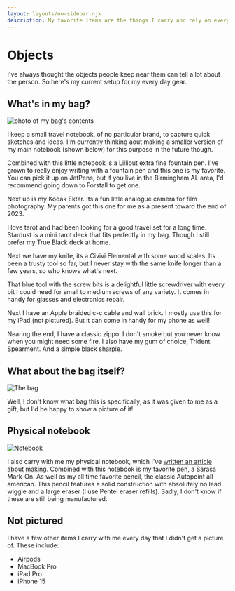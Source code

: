 ```yaml
---
layout: layouts/no-sidebar.njk
description: My favorite items are the things I carry and rely on every day. This is a list of those items.
---
```


# Objects

I've always thought the objects people keep near them can tell a lot about the person. So here's my current setup for my every day gear.

## What's in my bag?

![photo of my bag's contents](/images/about/objects.jpg)

I keep a small travel notebook, of no particular brand, to capture quick sketches and ideas. I'm currently thinking aout making a smaller version of my main notebook (shown below) for this purpose in the future though.

Combined with this little notebook is a Lilliput extra fine fountain pen. I've grown to really enjoy writing with a fountain pen and this one is my favorite. You can pick it up on JetPens, but if you live in the Birmingham AL area, I'd recommend going down to Forstall to get one.

Next up is my Kodak Ektar. Its a fun little analogue camera for film photography. My parents got this one for me as a present toward the end of 2023.

I love tarot and had been looking for a good travel set for a long time. Stardust is a mini tarot deck that fits perfectly in my bag. Though I still prefer my True Black deck at home.

Next we have my knife, its a Civivi Elemental with some wood scales. Its been a trusty tool so far, but I never stay with the same knife longer than a few years, so who knows what's next.

That blue tool with the screw bits is a delightful little screwdriver with every bit I could need for small to medium screws of any variety. It comes in handy for glasses and electronics repair.

Next I have an Apple braided c-c cable and wall brick. I mostly use this for my iPad (not pictured). But it can come in handy for my phone as well!

Nearing the end, I have a classic zippo. I don't smoke but you never know when you might need some fire. I also have my gum of choice, Trident Spearment. And a simple black sharpie.

## What about the bag itself?

![The bag](/images/about/bag.jpg)

Well, I don't know what bag this is specifically, as it was given to me as a gift, but I'd be happy to show a picture of it!

## Physical notebook

![Notebook](/images/about/notebook.jpg)

I also carry with me my physical notebook, which I've [written an article about making](/posts/2021/making-leather-discbound-cover/). Combined with this notebook is my favorite pen, a Sarasa Mark-On. As well as my all time favorite pencil, the classic Autopoint all american. This pencil features a solid construction with absolutely no lead wiggle and a large eraser (I use Pentel eraser refills). Sadly, I don't know if these are still being manufactured.

## Not pictured

I have a few other items I carry with me every day that I didn't get a picture of. These include:

- Airpods
- MacBook Pro
- iPad Pro
- iPhone 15
